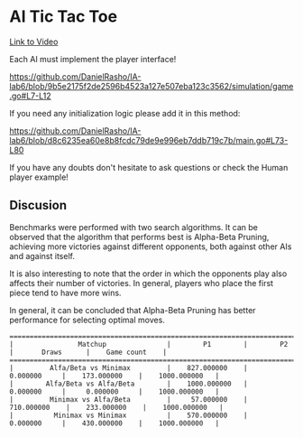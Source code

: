 # AI Tic Tac Toe

[Link to Video](https://youtu.be/gdIsusDnZ1g)

Each AI must implement the player interface!

https://github.com/DanielRasho/IA-lab6/blob/9b5e2175f2de2596b4523a127e507eba123c3562/simulation/game.go#L7-L12

If you need any initialization logic please add it in this method:

https://github.com/DanielRasho/IA-lab6/blob/d8c6235ea60e8b8fcdc79de9e996eb7ddb719c7b/main.go#L73-L80

If you have any doubts don't hesitate to ask questions or check the Human player
example!

## Discusion

Benchmarks were performed with two search algorithms. It can be observed that
the algorithm that performs best is Alpha-Beta Pruning, achieving more victories
against different opponents, both against other AIs and against itself.

It is also interesting to note that the order in which the opponents play also
affects their number of victories. In general, players who place the first piece
tend to have more wins.

In general, it can be concluded that Alpha-Beta Pruning has better performance
for selecting optimal moves.

```
====================================================================================================================
|                Matchup               |        P1        |        P2        |       Draws      |    Game count    |
====================================================================================================================
|         Alfa/Beta vs Minimax         |    827.000000    |     0.000000     |    173.000000    |    1000.000000   |
|        Alfa/Beta vs Alfa/Beta        |    1000.000000   |     0.000000     |     0.000000     |    1000.000000   |
|         Minimax vs Alfa/Beta         |     57.000000    |    710.000000    |    233.000000    |    1000.000000   |
|          Minimax vs Minimax          |    570.000000    |     0.000000     |    430.000000    |    1000.000000   |
```
